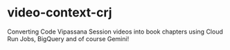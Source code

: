# video-context-crj
Converting Code Vipassana Session videos into book chapters using Cloud Run Jobs, BigQuery and of course Gemini!
